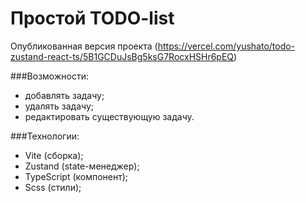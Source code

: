 # Простой  TODO-list 

Опубликованная версия проекта (https://vercel.com/yushato/todo-zustand-react-ts/5B1GCDuJsBg5ksG7RocxHSHr6pEQ)

###Возможности:
 - добавлять задачу;
 - удалять задачу;
 - редактировать существующую задачу.
 
 ###Технологии:
 - Vite (сборка);
 - Zustand (state-менеджер);
 - TypeScript (компонент);
 - Scss (стили);

